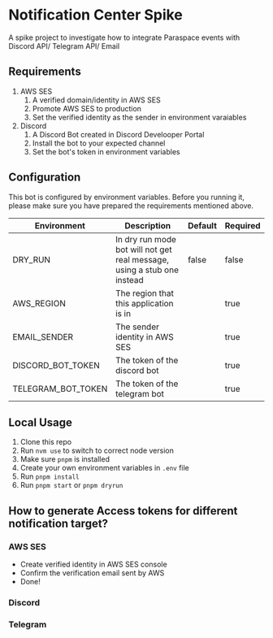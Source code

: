 # Notification Center Spike

A spike project to investigate how to integrate Paraspace events with Discord API/ Telegram API/ Email

## Requirements

1. AWS SES
   1. A verified domain/identity in AWS SES
   2. Promote AWS SES to production
   3. Set the verified identity as the sender in environment varaiables
2. Discord
   1. A Discord Bot created in Discord Develooper Portal
   2. Install the bot to your expected channel
   3. Set the bot's token in environment variables

## Configuration

This bot is configured by environment variables. Before you running it, please make sure you have prepared the requirements mentioned above.

| Environment        | Description                                                             | Default | Required |
| ------------------ | ----------------------------------------------------------------------- | ------- | -------- |
| DRY_RUN            | In dry run mode bot will not get real message, using a stub one instead | false   | false    |
| AWS_REGION         | The region that this application is in                                  |         | true     |
| EMAIL_SENDER       | The sender identity in AWS SES                                          |         | true     |
| DISCORD_BOT_TOKEN  | The token of the discord bot                                            |         | true     |
| TELEGRAM_BOT_TOKEN | The token of the telegram bot                                           |         | true     |

## Local Usage

1. Clone this repo
2. Run `nvm use` to switch to correct node version
3. Make sure `pnpm` is installed
4. Create your own environment variables in `.env` file
5. Run `pnpm install`
6. Run `pnpm start` or `pnpm dryrun`

## How to generate Access tokens for different notification target?

### AWS SES

- Create verified identity in AWS SES console
- Confirm the verification email sent by AWS
- Done!

### Discord

### Telegram
